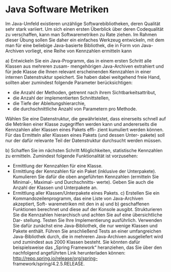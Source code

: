 # Java Software Metriken

Im Java-Umfeld existieren unzählige Softwarebibliotheken, deren Qualität sehr stark variiert. Um sich einen ersten Überblick über deren Codequalität zu verschaffen, kann man Softwaremetriken zu Rate ziehen. Im Rahmen dieser Übung sollen Sie daher ein einfaches Werkzeug entwickeln, mit dem man für eine beliebige Java-basierte Bibliothek, die in Form von Java-Archiven vorliegt, eine Reihe von Kennzahlen ermitteln kann

a) Entwickeln Sie ein Java-Programm, das in einem ersten Schritt alle Klassen aus mehreren zusam- mengehörigen Java-Archiven extrahiert und für jede Klasse die Ihnen relevant erscheinenden Kennzahlen in einer internen Datenstruktur speichert. Sie haben dabei weitgehend freie Hand, sollten aber zumindest folgende Parameter berücksichtigen:
-  die Anzahl der Methoden, getrennt nach ihrem Sichtbarkeitsattribut,
- die Anzahl der implementierten Schnittstellen,
-  die Tiefe der Ableitungshierarchie,
-  die durchschnittliche Anzahl von Parametern pro Methode.

Wählen Sie eine Datenstruktur, die gewährleistet, dass einerseits schnell auf die Metriken einer Klasse zugegriffen werden kann und andererseits die Kennzahlen aller Klassen eines Pakets effi- zient kumuliert werden können. Für das Ermitteln aller Klassen eines Pakets (und dessen Unter- pakete) soll nur der dafür relevante Teil der Datenstruktur durchsucht werden müssen.

b) Schaffen Sie im nächsten Schritt Möglichkeiten, statistische Kennzahlen zu ermitteln. Zumindest folgende Funktionalität ist vorzusehen:
-  Ermittlung der Kennzahlen für eine Klasse.
- Ermittlung der Kennzahlen für ein Paket (inklusive der Unterpakete). Kumulieren Sie dafür die oben angeführten Kennzahlen (ermitteln Sie Minimal-, Maximal- und Durchschnitts- werte). Geben Sie auch die Anzahl der Klassen und Unterpakete an.
- Ermittlung aller Klassen/Unterpakete eines Pakets.
c) Erstellen Sie ein Kommandozeilenprogramm, das eine Liste von Java-Archiven akzeptiert, Soft- waremetriken mit den in a) und b) geschaffenen Funktionen berechnet und diese auf der Konsole ausgibt. Strukturieren Sie die Kennzahlen hierarchisch und achten Sie auf eine übersichtliche Dar- stellung.
Testen Sie Ihre Implementierung ausführlich. Verwenden Sie dafür zunächst eine Java-Bibliothek, die nur wenige Klassen und Pakete enthält. Führen Sie anschließend Tests an einer umfangreichen Java-Bibliothek durch, die in mehreren Java-Archiven ausgeliefert wird und zumindest aus 2000 Klassen besteht. Sie könnten dafür beispielsweise das „Spring Framework“ heranziehen, das Sie über den nachfolgend angeführten Link herunterladen können: http://repo.spring.io/release/org/spring- framework/spring/4.2.5.RELEASE.
